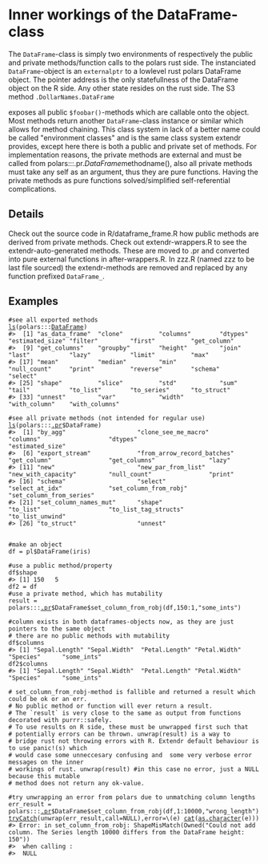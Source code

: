 # Inner workings of the DataFrame-class

The `DataFrame`-class is simply two environments of respectively the public and private methods/function calls to the polars rust side. The instanciated `DataFrame`-object is an `externalptr` to a lowlevel rust polars DataFrame object. The pointer address is the only statefullness of the DataFrame object on the R side. Any other state resides on the rust side. The S3 method `.DollarNames.DataFrame`

exposes all public `$foobar()`-methods which are callable onto the object. Most methods return another `DataFrame`-class instance or similar which allows for method chaining. This class system in lack of a better name could be called "environment classes" and is the same class system extendr provides, except here there is both a public and private set of methods. For implementation reasons, the private methods are external and must be called from polars:::.pr.$DataFrame$methodname(), also all private methods must take any self as an argument, thus they are pure functions. Having the private methods as pure functions solved/simplified self-referential complications.

## Details

Check out the source code in R/dataframe_frame.R how public methods are derived from private methods. Check out extendr-wrappers.R to see the extendr-auto-generated methods. These are moved to .pr and converted into pure external functions in after-wrappers.R. In zzz.R (named zzz to be last file sourced) the extendr-methods are removed and replaced by any function prefixed `DataFrame_`.

## Examples

<pre class='r-example'><code><span class='r-in'><span><span class='co'>#see all exported methods</span></span></span>
<span class='r-in'><span><span class='fu'><a href='https://rdrr.io/r/base/ls.html'>ls</a></span><span class='op'>(</span><span class='fu'>polars</span><span class='fu'>:::</span><span class='va'><a href='https://rdrr.io/pkg/polars/man/DataFrame.html'>DataFrame</a></span><span class='op'>)</span></span></span>
<span class='r-out co'><span class='r-pr'>#&gt;</span>  [1] "as_data_frame"  "clone"          "columns"        "dtypes"         "estimated_size" "filter"         "first"          "get_column"    </span>
<span class='r-out co'><span class='r-pr'>#&gt;</span>  [9] "get_columns"    "groupby"        "height"         "join"           "last"           "lazy"           "limit"          "max"           </span>
<span class='r-out co'><span class='r-pr'>#&gt;</span> [17] "mean"           "median"         "min"            "null_count"     "print"          "reverse"        "schema"         "select"        </span>
<span class='r-out co'><span class='r-pr'>#&gt;</span> [25] "shape"          "slice"          "std"            "sum"            "tail"           "to_list"        "to_series"      "to_struct"     </span>
<span class='r-out co'><span class='r-pr'>#&gt;</span> [33] "unnest"         "var"            "width"          "with_column"    "with_columns"  </span>
<span class='r-in'><span></span></span>
<span class='r-in'><span><span class='co'>#see all private methods (not intended for regular use)</span></span></span>
<span class='r-in'><span><span class='fu'><a href='https://rdrr.io/r/base/ls.html'>ls</a></span><span class='op'>(</span><span class='fu'>polars</span><span class='fu'>:::</span><span class='va'><a href='https://rdrr.io/pkg/polars/man/dot-pr.html'>.pr</a></span><span class='op'>$</span><span class='va'>DataFrame</span><span class='op'>)</span></span></span>
<span class='r-out co'><span class='r-pr'>#&gt;</span>  [1] "by_agg"                    "clone_see_me_macro"        "columns"                   "dtypes"                    "estimated_size"           </span>
<span class='r-out co'><span class='r-pr'>#&gt;</span>  [6] "export_stream"             "from_arrow_record_batches" "get_column"                "get_columns"               "lazy"                     </span>
<span class='r-out co'><span class='r-pr'>#&gt;</span> [11] "new"                       "new_par_from_list"         "new_with_capacity"         "null_count"                "print"                    </span>
<span class='r-out co'><span class='r-pr'>#&gt;</span> [16] "schema"                    "select"                    "select_at_idx"             "set_column_from_robj"      "set_column_from_series"   </span>
<span class='r-out co'><span class='r-pr'>#&gt;</span> [21] "set_column_names_mut"      "shape"                     "to_list"                   "to_list_tag_structs"       "to_list_unwind"           </span>
<span class='r-out co'><span class='r-pr'>#&gt;</span> [26] "to_struct"                 "unnest"                   </span>
<span class='r-in'><span></span></span>
<span class='r-in'><span></span></span>
<span class='r-in'><span><span class='co'>#make an object</span></span></span>
<span class='r-in'><span><span class='va'>df</span> <span class='op'>=</span> <span class='va'>pl</span><span class='op'>$</span><span class='fu'>DataFrame</span><span class='op'>(</span><span class='va'>iris</span><span class='op'>)</span></span></span>
<span class='r-in'><span></span></span>
<span class='r-in'><span><span class='co'>#use a public method/property</span></span></span>
<span class='r-in'><span><span class='va'>df</span><span class='op'>$</span><span class='va'>shape</span></span></span>
<span class='r-out co'><span class='r-pr'>#&gt;</span> [1] 150   5</span>
<span class='r-in'><span><span class='va'>df2</span> <span class='op'>=</span> <span class='va'>df</span></span></span>
<span class='r-in'><span><span class='co'>#use a private method, which has mutability</span></span></span>
<span class='r-in'><span><span class='va'>result</span> <span class='op'>=</span> <span class='fu'>polars</span><span class='fu'>:::</span><span class='va'><a href='https://rdrr.io/pkg/polars/man/dot-pr.html'>.pr</a></span><span class='op'>$</span><span class='va'>DataFrame</span><span class='op'>$</span><span class='fu'>set_column_from_robj</span><span class='op'>(</span><span class='va'>df</span>,<span class='fl'>150</span><span class='op'>:</span><span class='fl'>1</span>,<span class='st'>"some_ints"</span><span class='op'>)</span></span></span>
<span class='r-in'><span></span></span>
<span class='r-in'><span><span class='co'>#column exists in both dataframes-objects now, as they are just pointers to the same object</span></span></span>
<span class='r-in'><span><span class='co'># there are no public methods with mutability</span></span></span>
<span class='r-in'><span><span class='va'>df</span><span class='op'>$</span><span class='va'>columns</span></span></span>
<span class='r-out co'><span class='r-pr'>#&gt;</span> [1] "Sepal.Length" "Sepal.Width"  "Petal.Length" "Petal.Width"  "Species"      "some_ints"   </span>
<span class='r-in'><span><span class='va'>df2</span><span class='op'>$</span><span class='va'>columns</span></span></span>
<span class='r-out co'><span class='r-pr'>#&gt;</span> [1] "Sepal.Length" "Sepal.Width"  "Petal.Length" "Petal.Width"  "Species"      "some_ints"   </span>
<span class='r-in'><span></span></span>
<span class='r-in'><span><span class='co'># set_column_from_robj-method is fallible and returned a result which could be ok or an err.</span></span></span>
<span class='r-in'><span><span class='co'># No public method or function will ever return a result.</span></span></span>
<span class='r-in'><span><span class='co'># The `result` is very close to the same as output from functions decorated with purrr::safely.</span></span></span>
<span class='r-in'><span><span class='co'># To use results on R side, these must be unwrapped first such that</span></span></span>
<span class='r-in'><span><span class='co'># potentially errors can be thrown. unwrap(result) is a way to</span></span></span>
<span class='r-in'><span><span class='co'># bridge rust not throwing errors with R. Extendr default behaviour is to use panic!(s) which</span></span></span>
<span class='r-in'><span><span class='co'># would case some unneccesary confusing and  some very verbose error messages on the inner</span></span></span>
<span class='r-in'><span><span class='co'># workings of rust. unwrap(result) #in this case no error, just a NULL because this mutable</span></span></span>
<span class='r-in'><span><span class='co'># method does not return any ok-value.</span></span></span>
<span class='r-in'><span></span></span>
<span class='r-in'><span><span class='co'>#try unwrapping an error from polars due to unmatching column lengths</span></span></span>
<span class='r-in'><span><span class='va'>err_result</span> <span class='op'>=</span> <span class='fu'>polars</span><span class='fu'>:::</span><span class='va'><a href='https://rdrr.io/pkg/polars/man/dot-pr.html'>.pr</a></span><span class='op'>$</span><span class='va'>DataFrame</span><span class='op'>$</span><span class='fu'>set_column_from_robj</span><span class='op'>(</span><span class='va'>df</span>,<span class='fl'>1</span><span class='op'>:</span><span class='fl'>10000</span>,<span class='st'>"wrong_length"</span><span class='op'>)</span></span></span>
<span class='r-in'><span><span class='kw'><a href='https://rdrr.io/r/base/conditions.html'>tryCatch</a></span><span class='op'>(</span><span class='fu'>unwrap</span><span class='op'>(</span><span class='va'>err_result</span>,call<span class='op'>=</span><span class='cn'>NULL</span><span class='op'>)</span>,error<span class='op'>=</span>\<span class='op'>(</span><span class='va'>e</span><span class='op'>)</span> <span class='fu'><a href='https://rdrr.io/r/base/cat.html'>cat</a></span><span class='op'>(</span><span class='fu'><a href='https://rdrr.io/r/base/character.html'>as.character</a></span><span class='op'>(</span><span class='va'>e</span><span class='op'>)</span><span class='op'>)</span><span class='op'>)</span></span></span>
<span class='r-out co'><span class='r-pr'>#&gt;</span> Error: in set_column_from_robj: ShapeMisMatch(Owned("Could not add column. The Series length 10000 differs from the DataFrame height: 150")) </span>
<span class='r-out co'><span class='r-pr'>#&gt;</span>  when calling :</span>
<span class='r-out co'><span class='r-pr'>#&gt;</span>  NULL</span>
 </code></pre>